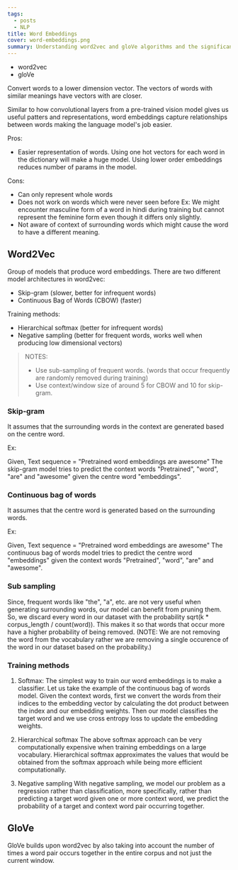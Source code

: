 ```yaml
---
tags:
  - posts
  - NLP
title: Word Embeddings
cover: word-embeddings.png
summary: Understanding word2vec and gloVe algorithms and the significance of word embeddings.
---
```


- word2vec
- gloVe

Convert words to a lower dimension vector.
The vectors of words with similar meanings have vectors with are closer.

Similar to how convolutional layers from a pre-trained vision model gives us useful patters and representations, word embeddings capture relationships between words making the language model's job easier.

Pros:

- Easier representation of words. Using one hot vectors for each word in the dictionary will make a huge model. Using lower order embeddings reduces number of params in the model.

Cons:

- Can only represent whole words
- Does not work on words which were never seen before
  Ex: We might encounter masculine form of a word in hindi during training but cannot represent the feminine form even though it differs only slightly.
- Not aware of context of surrounding words which might cause the word to have a different meaning.

## Word2Vec

Group of models that produce word embeddings. There are two different model architectures in word2vec:

- Skip-gram (slower, better for infrequent words)
- Continuous Bag of Words (CBOW) (faster)

Training methods:

- Hierarchical softmax (better for infrequent words)
- Negative sampling (better for frequent words, works well when producing low dimensional vectors)

> NOTES:
>
> - Use sub-sampling of frequent words. (words that occur frequently are randomly removed during training)
> - Use context/window size of around 5 for CBOW and 10 for skip-gram.

### Skip-gram

It assumes that the surrounding words in the context are generated based on the centre word.

Ex:

Given,
Text sequence = "Pretrained word embeddings are awesome"
The skip-gram model tries to predict the context words "Pretrained", "word", "are" and "awesome" given the centre word "embeddings".

### Continuous bag of words

It assumes that the centre word is generated based on the surrounding words.

Ex:

Given,
Text sequence = "Pretrained word embeddings are awesome"
The continuous bag of words model tries to predict the centre word "embeddings" given the context words "Pretrained", "word", "are" and "awesome".

### Sub sampling

Since, frequent words like "the", "a", etc. are not very useful when generating surrounding words, our model can benefit from pruning them. So, we discard every word in our dataset with the probability sqrt(k \* corpus_length / count(word)). This makes it so that words that occur more have a higher probability of being removed. (NOTE: We are not removing the word from the vocabulary rather we are removing a single occurence of the word in our dataset based on the probability.)

### Training methods

1. Softmax:
   The simplest way to train our word embeddings is to make a classifier. Let us take the example of the continuous bag of words model. Given the context words, first we convert the words from their indices to the embedding vector by calculating the dot product between the index and our embedding weights. Then our model classifies the target word and we use cross entropy loss to update the embedding weights.

2. Hierarchical softmax
   The above softmax approach can be very computationally expensive when training embeddings on a large vocabulary. Hierarchical softmax approximates the values that would be obtained from the softmax approach while being more efficient computationally.

3. Negative sampling
   With negative sampling, we model our problem as a regression rather than classification, more specifically, rather than predicting a target word given one or more context word, we predict the probability of a target and context word pair occurring together.

## GloVe

GloVe builds upon word2vec by also taking into account the number of times a word pair occurs together in the entire corpus and not just the current window.

<script src="/plots/word-embeddings.js" id="d759c709-5e75-484f-802b-833e2a4fa4a2"></script>
